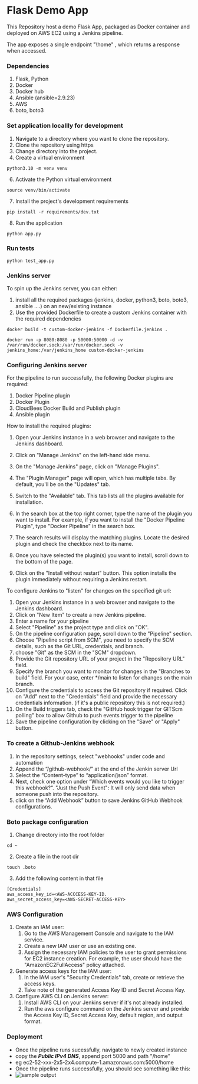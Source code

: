 # Flask Demo App

This Repository host a demo Flask App, packaged as Docker container and deployed on AWS EC2 using a Jenkins pipeline.

The app exposes a single endpoint "\home" , which returns a response when accessed.

### Dependencies
1. Flask, Python
2. Docker
3. Docker hub
4. Ansible (ansible=2.9.23)
5. AWS
6. boto, boto3

### Set application locallly for development
1. Navigate to a directory where you want to clone the repository.
2. Clone the repository using https
3. Change directory into the project.
4. Create a virtual environment
```shell
python3.10 -m venv venv
```
6. Activate the Python virtual environment
```shell
source venv/bin/activate
```
7. Install the project's development requirements
```shell
pip install -r requirements/dev.txt
```
8. Run the application
```shell
python app.py
```

### Run tests
```shell
python test_app.py
```

### Jenkins server
To spin up the Jenkins server, you can either:
1. install all the required packages (jenkins, docker, python3, boto, boto3, ansible ....) on an new/existing instance
2. Use the provided Dockerfile to create a custom Jenkins container with the required dependencies
```shell
docker build -t custom-docker-jenkins -f Dockerfile.jenkins .
```
```shell
docker run -p 8080:8080 -p 50000:50000 -d -v /var/run/docker.sock:/var/run/docker.sock -v jenkins_home:/var/jenkins_home custom-docker-jenkins
```

### Configuring Jenkins server
For the pipeline to run successfully, the following Docker plugins are required:
1. Docker Pipeline plugin
2. Docker Plugin
3. CloudBees Docker Build and Publish plugin
4. Ansible plugin

How to install the required plugins:
1. Open your Jenkins instance in a web browser and navigate to the Jenkins dashboard.

2. Click on "Manage Jenkins" on the left-hand side menu.

3. On the "Manage Jenkins" page, click on "Manage Plugins".

4. The "Plugin Manager" page will open, which has multiple tabs. By default, you'll be on the "Updates" tab.

5. Switch to the "Available" tab. This tab lists all the plugins available for installation.

6. In the search box at the top right corner, type the name of the plugin you want to install. For example, if you want to install the "Docker Pipeline Plugin", type "Docker Pipeline" in the search box.

7. The search results will display the matching plugins. Locate the desired plugin and check the checkbox next to its name.

8. Once you have selected the plugin(s) you want to install, scroll down to the bottom of the page.

9. Click on the "Install without restart" button. This option installs the plugin immediately without requiring a Jenkins restart.

To configure Jenkins to "listen" for changes on the specified git url:
1. Open your Jenkins instance in a web browser and navigate to the Jenkins dashboard.
2. Click on "New Item" to create a new Jenkins pipeline.
3. Enter a name for your pipeline
4. Select "Pipeline" as the project type and click on "OK".
5. On the pipeline configuration page, scroll down to the "Pipeline" section.
6. Choose "Pipeline script from SCM", you need to specify the SCM details, such as the Git URL, credentials, and branch.
7. choose "Git" as the SCM in the "SCM" dropdown.
8. Provide the Git repository URL of your project in the "Repository URL" field.
9. Specify the branch you want to monitor for changes in the "Branches to build" field. For your case, enter */main to listen for changes on the main branch.
10. Configure the credentials to access the Git repository if required. Click on "Add" next to the "Credentials" field and provide the necessary credentials information. (if it's a public repository this is not required.)
11. On the Build triggers tab, check the "GitHub hook trigger for GITScm polling" box to allow Github to push events trigger to the pipeline
12. Save the pipeline configuration by clicking on the "Save" or "Apply" button. 

### To create a Github-Jenkins webhook
1. In the repository settings, select "webhooks" under code and automation 
2. Append the “/github-webhook/” at the end of the Jenkin server Url
3. Select the “Content-type” to “application/json” format.
4. Next, check one option under “Which events would you like to trigger this webhook?“. "Just the Push Event": It will only send data when someone push into the repository.
5. click on the “Add Webhook” button to save Jenkins GitHub Webhook configurations.

### Boto package configuration
1. Change directory into the root folder
```shell
cd ~
```
2. Create a file in the root dir 
```shell
touch .boto
```
3. Add the following content in that file
```shell
[Credentials]
aws_access_key_id=<AWS-ACCCESS-KEY-ID.
aws_secret_access_key=<AWS-SECRET-ACCESS-KEY>
```

### AWS Configuration
1. Create an IAM user:
    1. Go to the AWS Management Console and navigate to the IAM service.
    2. Create a new IAM user or use an existing one.
    3. Assign the necessary IAM policies to the user to grant permissions for EC2 instance creation. For example, the user should have the "AmazonEC2FullAccess" policy attached.
2. Generate access keys for the IAM user:
    1. In the IAM user's "Security Credentials" tab, create or retrieve the access keys.
    2. Take note of the generated Access Key ID and Secret Access Key.
3. Configure AWS CLI on Jenkins server:
    1. Install AWS CLI on your Jenkins server if it's not already installed.
    2. Run the aws configure command on the Jenkins server and provide the Access Key ID, Secret Access Key, default region, and output format.

### Deployment
- Once the pipeline runs sucessfully, navigate to newly created instance
- copy the ***Public IPv4 DNS***, append port 5000 and path "/home"
- eg ec2-52-xxx-2x5-2x4.compute-1.amazonaws.com:5000/home
- Once the pipeline runs successfully, you should see something like this:
- ![sample output](https://res.cloudinary.com/melvinkimathi/image/upload/v1685274561/Screenshot_2023-05-28_at_12.09.49_xr14pl.png)
